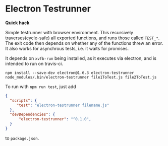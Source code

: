 # Electron Testrunner

**Quick hack**

Simple testrunner with browser environment. This recursively traverses(cycle-safe) all exported functions, and runs those called `TEST_*`. The exit code then depends on whether any of the functions threw an error. It also works for asynchrous tests, i.e. it waits for promises.

It depends on `xvfb-run` being installed, as it executes via electron, and is intended to run on travis-ci.

```shell
npm install --save-dev electron@1.6.3 electron-testrunner
node_modules/.bin/electron-testrunner file1ToTest.js file2ToTest.js
```

To run with `npm run test`, just add
```json
{
  "scripts": {
     "test": "electron-testrunner filename.js"
  },
  "devDependencies": {
      "electron-testrunner": "^0.1.0",
  }
}
```
to `package.json`.


